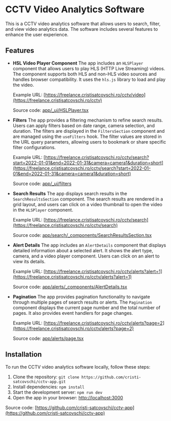 # CCTV Video Analytics Software

This is a CCTV video analytics software that allows users to search, filter, and view video analytics data. The software includes several features to enhance the user experience.

## Features

- **HSL Video Player Component**
  The app includes an `HLSPlayer` component that allows users to play HLS (HTTP Live Streaming) videos. The component supports both HLS and non-HLS video sources and handles browser compatibility. It uses the `hls.js` library to load and play the video.

  Example URL: [https://freelance.cristisatcovschi.ro/cctv/video](https://freelance.cristisatcovschi.ro/cctv)

  Source code: [app/\_ui/HSLPlayer.tsx](https://github.com/cristi-satcovschi/cctv-app/tree/main/app/_ui/HSLPlayer.tsx)

- **Filters**
  The app provides a filtering mechanism to refine search results. Users can apply filters based on date range, camera selection, and duration. The filters are displayed in the `FiltersSection` component and are managed using the `useFilters` hook. The filter values are stored in the URL query parameters, allowing users to bookmark or share specific filter configurations.

  Example URL: [https://freelance.cristisatcovschi.ro/cctv/search?start=2022-01-01&end=2022-01-31&camera=camera1&duration=short](https://freelance.cristisatcovschi.ro/cctv/search?start=2022-01-01&end=2022-01-31&camera=camera1&duration=short)

  Source code: [app/\_ui/filters](https://github.com/cristi-satcovschi/cctv-app/tree/main/app/_ui/filters)

- **Search Results**
  The app displays search results in the `SearchResultsSection` component. The search results are rendered in a grid layout, and users can click on a video thumbnail to open the video in the `HLSPlayer` component.

  Example URL: [https://freelance.cristisatcovschi.ro/cctv/search](https://freelance.cristisatcovschi.ro/cctv/search)

  Source code: [app/search/\_components/SearchResultsSection.tsx](https://github.com/cristi-satcovschi/cctv-app/tree/main/app/search/_components/SearchResultsSection.tsx)

- **Alert Details**
  The app includes an `AlertDetails` component that displays detailed information about a selected alert. It shows the alert type, camera, and a video player component. Users can click on an alert to view its details.

  Example URL: [https://freelance.cristisatcovschi.ro/cctv/alerts?alert=1](https://freelance.cristisatcovschi.ro/cctv/alerts?alert=1)

  Source code: [app/alerts/\_components/AlertDetails.tsx](https://github.com/cristi-satcovschi/cctv-app/tree/main/app/alerts/_components/AlertDetails.tsx)

- **Pagination**
  The app provides pagination functionality to navigate through multiple pages of search results or alerts. The `Pagination` component displays the current page number and the total number of pages. It also provides event handlers for page changes.

  Example URL: [https://freelance.cristisatcovschi.ro/cctv/alerts?page=2](https://freelance.cristisatcovschi.ro/cctv/alerts?page=2)

  Source code: [app/alerts/page.tsx](https://github.com/cristi-satcovschi/cctv-app/tree/main/app/alerts/page.tsx)

## Installation

To run the CCTV video analytics software locally, follow these steps:

1. Clone the repository: `git clone https://github.com/cristi-satcovschi/cctv-app.git`
2. Install dependencies: `npm install`
3. Start the development server: `npm run dev`
4. Open the app in your browser: [http://localhost:3000](http://localhost:3000)

Source code: [https://github.com/cristi-satcovschi/cctv-app](https://github.com/cristi-satcovschi/cctv-app)
